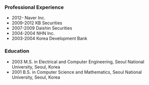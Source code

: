 ### Professional Experience
- 2012- Naver Inc.
- 2009-2012 KB Securities
- 2007-2009 Daishin Securities
- 2004-2004 NHN Inc.
- 2003-2004 Korea Development Bank

### Education
- 2003 M.S. in Electrical and Computer Engineering, Seoul National University, Seoul, Korea
- 2001 B.S. in Computer Science and Mathematics, Seoul National University, Seoul, Korea
